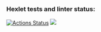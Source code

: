 ### Hexlet tests and linter status:
[![Actions Status](https://github.com/kibirev/python-project-lvl1/workflows/hexlet-check/badge.svg)](https://github.com/kibirev/python-project-lvl1/actions)
<a href="https://codeclimate.com/github/kibirev/python-project-lvl1/maintainability"><img src="https://api.codeclimate.com/v1/badges/eae0a712dd0ff7156fe8/maintainability" /></a>
